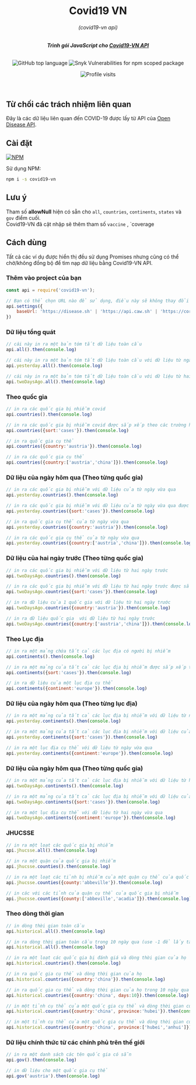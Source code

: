 <div align="center">
	<h1>Covid19 VN</h1>
	<h6>(covid19-vn api)</h6>
	<strong> <i>Trình gói JavaScript cho <a href="https://disease.sh">Covid19-VN API</a></i></strong><br><br>

![GitHub top language](https://img.shields.io/github/languages/top/disease-sh/node-api)
![Snyk Vulnerabilities for npm scoped package](https://img.shields.io/snyk/vulnerabilities/npm/covid19-vn)
<!-- ![GitHub package.json version](https://img.shields.io/github/package-json/v/covid19-vn/node-api) -->
<!-- ![GitHub last commit](https://img.shields.io/github/last-commit/disease-sh/node-api)<br>
![npm bundle size](https://img.shields.io/bundlephobia/minzip/covid19-vn)
![npm](https://img.shields.io/npm/dw/covid19-vn)<br>
![GitHub issues](https://img.shields.io/github/issues-raw/disease-sh/node-api)
![License](https://img.shields.io/github/license/disease-sh/node-api) -->
![Profile visits](https://badges.pufler.dev/visits/disease-sh/node-api)

</div>
<br>

## Từ chối các trách nhiệm liên quan
Đây là các dữ liệu liên quan đến COVID-19 được lấy từ API của [Open Disease API](https://disease.sh).

## Cài đặt

[![NPM](https://nodei.co/npm/covid19-vn.png?downloads=true&downloadRank=true&stars=true)](https://nodei.co/npm/covid19-vn)

Sử dụng NPM:

```bash
npm i -s covid19-vn
```

## Lưu ý

<!-- Chỉ sử dụng package '@aero/centra'.<br> -->

Tham số **allowNull** hiện có sẵn cho `all`, `countries`, `continents`, `states` và `gov` điểm cuối.<br>
Covid19-VN đã cật nhập sẽ thêm tham số `vaccine` , `coverage

## Cách dùng

Tất cả các ví dụ được hiển thị đều sử dụng Promises nhưng cũng có thể chờ/không đồng bộ để tìm nạp dữ liệu bằng Covid19-VN API.

### Thêm vào project của bạn 

```js
const api = require('covid19-vn');

// Bạn có thể chọn URL nào để sử dụng, điều này sẽ không thay đổi hoạt động của API
api.settings({
    baseUrl: 'https://disease.sh' | 'https://api.caw.sh' | 'https://corona.lmao.ninja'
})
```

### Dữ liệu tổng quát

```js
// cái này in ra một bản tóm tắt dữ liệu toàn cầu
api.all().then(console.log)

// cái này in ra một bản tóm tắt dữ liệu toàn cầu với dữ liệu từ ngày vừa qua
api.yesterday.all().then(console.log)

// cái này in ra một bản tóm tắt dữ liệu toàn cầu với dữ liệu từ hai ngày trước
api.twoDaysAgo.all().then(console.log)
```

### Theo quốc gia

```js
// in ra các quốc gia bị nhiễm covid
api.countries().then(console.log) 

// in ra các quốc gia bị nhiễm covid được sắp xếp theo các trường hợp
api.countries({sort:'cases'}).then(console.log) 

// in ra quốc gia cụ thể
api.countries({country:'austria'}).then(console.log) 

// in ra các quốc gia cụ thể
api.countries({country:['austria','china']}).then(console.log) 
```

### Dữ liệu của ngày hôm qua (Theo từng quốc gia)

```js
// in ra các quốc gia bị nhiễm với dữ liệu của từ ngày vừa qua
api.yesterday.countries().then(console.log)

// in ra các quốc gia bị nhiễm với dữ liệu của từ ngày vừa qua được sắp xếp theo các trường hợp
api.yesterday.countries({sort:'cases'}).then(console.log)

// in ra quốc gia cụ thể của từ ngày vừa qua
api.yesterday.countries({country:'austria'}).then(console.log)

// in ra các quốc gia cụ thể của từ ngày vừa qua
api.yesterday.countries({country:['austria','china']}).then(console.log)
```

### Dữ liệu của hai ngày trước (Theo từng quốc gia)

```js
// in ra các quốc gia bị nhiễm với dữ liệu từ hai ngày trước
api.twoDaysAgo.countries().then(console.log)

// in ra các quốc gia bị nhiễm với dữ liệu từ hai ngày trước được sắp xếp theo các trường hợp
api.twoDaysAgo.countries({sort:'cases'}).then(console.log)

// in ra dữ liệu của 1 quốc gia với dữ liệu từ hai ngày trước
api.twoDaysAgo.countries({country:'austria'}).then(console.log)

// in ra dữ liệu quốc gia  với dữ liệu từ hai ngày trước
api.twoDaysAgo.countries({country:['austria','china']}).then(console.log)
```

### Theo Lục địa

```js
// in ra một mảng chứa tất cả các lục địa có người bị nhiễm
api.continents().then(console.log) 

// in ra một mảng của tất cả các lục địa bị nhiễm được sắp xếp theo số trường hợp mắc
api.continents({sort:'cases'}).then(console.log) 

// in ra dữ liệu của một lục địa cụ thể
api.continents({continent:'europe'}).then(console.log)
```

### Dữ liệu của ngày hôm qua (Theo từng lục địa)

```js
// in ra một mảng của tất cả các lục địa bị nhiễm với dữ liệu từ ngày vừa qua
api.yesterday.continents().then(console.log)

// in ra một mảng của tất cả các lục địa bị nhiễm với dữ liệu của từ ngày vừa qua được sắp xếp theo các trường hợp
api.yesterday.continents({sort:'cases'}).then(console.log)

// in ra một lục địa cụ thể với dữ liệu từ ngày vừa qua
api.yesterday.continents({continent:'europe'}).then(console.log)
```

### Dữ liệu của ngày hôm qua (Theo từng quốc gia)

```js
// in ra một mảng của tất cả các lục địa bị nhiễm với dữ liệu từ hai ngày vừa qua
api.twoDaysAgo.continents().then(console.log)

// in ra một mảng của tất cả các lục địa bị nhiễm với dữ liệu của từ hai ngày vừa qua được sắp xếp theo các trường hợp
api.twoDaysAgo.continents({sort:'cases'}).then(console.log)

// in ra một lục địa cụ thể với dữ liệu từ hai ngày vừa qua
api.twoDaysAgo.continents({continent:'europe'}).then(console.log)
```



### JHUCSSE

```js
// in ra một loạt các quốc gia bị nhiễm
api.jhucsse.all().then(console.log)

// in ra một quận của quốc gia bị nhiễm
api.jhucsse.counties().then(console.log)

// in ra một loạt các tỉnh bị nhiễm của một quận cụ thể của quốc gia bị nhiễm
api.jhucsse.counties({county:'abbeville'}).then(console.log)

// in các với các tỉnh của quận cụ thể của quốc gia bị nhiễm
api.jhucsse.counties({county:['abbeville','acadia']}).then(console.log)
```

### Theo dòng thời gian

```js
// in dòng thời gian toàn cầu
api.historical.all().then(console.log)

// in ra dòng thời gian toàn cầu trong 10 ngày qua (use -1 để lấy tất cả dữ liệu)
api.historical.all().then(console.log)

// in ra một loạt các quốc gia bị đánh giá và dòng thời gian của họ
api.historical.countries().then(console.log)

// in ra quốc gia cụ thể và dòng thời gian của họ
api.historical.countries({country:'china'}).then(console.log)

// in ra quốc gia cụ thể và dòng thời gian của họ trong 10 ngày qua (use -1 để lấy tất cả dữ liệu)
api.historical.countries({country:'china', days:10}).then(console.log)

// in một tỉnh cụ thể của một quốc gia cụ thể và dòng thời gian của họ
api.historical.countries({country:'china', province:'hubei'}).then(console.log)

// in một tỉnh cụ thể của một quốc gia cụ thể và dòng thời gian của họ
api.historical.countries({country:'china', province:['hubei','anhui']}).then(console.log)
```



### Dữ liệu chính thức từ các chính phủ trên thế giới

```js
// in ra một danh sách các tên quốc gia có sẵn
api.gov().then(console.log)

// in dữ liệu cho một quốc gia cụ thể
api.gov('austria').then(console.log)
```
